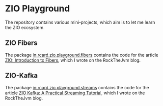 # ZIO Playground

The repository contains various mini-projects, which aim is to let me learn the ZIO ecosystem.

## ZIO Fibers

The package [in.rcard.zio.playground.fibers](https://github.com/rcardin/zio-playground/tree/master/src/main/scala/in/rcard/zio/playground/fibers) contains the code for the article [ZIO: Introduction to Fibers](https://blog.rockthejvm.com/zio-fibers/), which I wrote on the RockTheJvm blog.

## ZIO-Kafka

The package [in.rcard.zio.playground.streams](https://github.com/rcardin/zio-playground/tree/master/src/main/scala/in/rcard/zio/playground/streams) contains the code for the article [ZIO Kafka: A Practical Streaming Tutorial](https://blog.rockthejvm.com/zio-kafka/), which I wrote on the RockTheJvm blog.